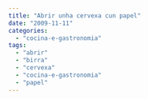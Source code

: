 ```yaml
---
title: "Abrir unha cervexa cun papel"
date: "2009-11-11"
categories: 
  - "cocina-e-gastronomia"
tags: 
  - "abrir"
  - "birra"
  - "cervexa"
  - "cocina-e-gastronomia"
  - "papel"
---
```



